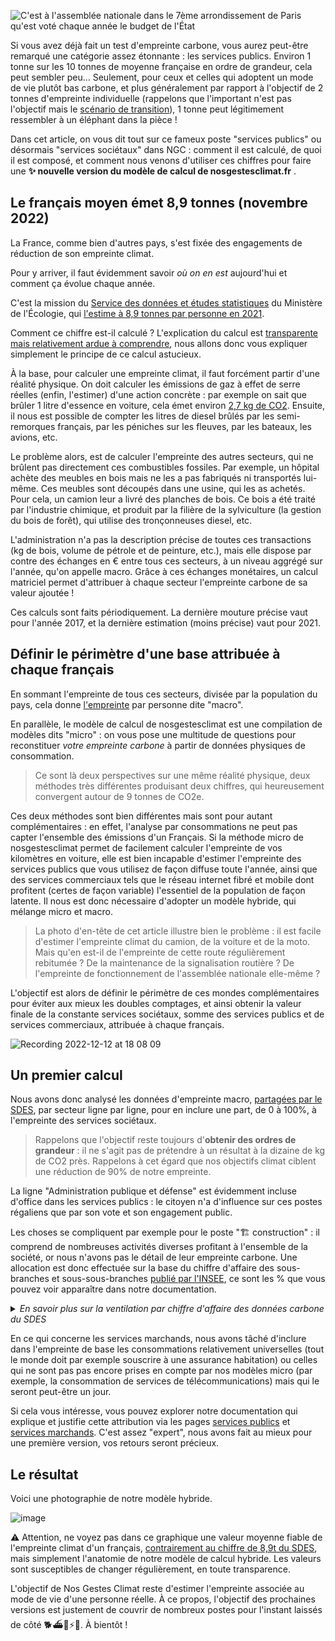 ![C'est à l'assemblée nationale dans le 7ème arrondissement de Paris qu'est voté chaque année le budget de l'État](https://user-images.githubusercontent.com/1177762/205978955-88a0ad61-244c-4afb-89a9-600eef3a5f1c.jpg)

Si vous avez déjà fait un test d'empreinte carbone, vous aurez peut-être remarqué une catégorie assez étonnante : les services publics. Environ 1 tonne sur les 10 tonnes de moyenne française en ordre de grandeur, cela peut sembler peu... Seulement, pour ceux et celles qui adoptent un mode de vie plutôt bas carbone, et plus généralement par rapport à l'objectif de 2 tonnes d'empreinte individuelle (rappelons que l'important n'est pas l'objectif mais le [scénario de transition](https://datagir.ademe.fr/blog/budget-empreinte-carbone-c-est-quoi/)), 1 tonne peut légitimement ressembler à un éléphant dans la pièce ! 

Dans cet article, on vous dit tout sur ce fameux poste \"services publics\" ou désormais \"services sociétaux\" dans NGC : comment il est calculé, de quoi il est composé, et comment nous venons d'utiliser ces chiffres pour faire une **✨ nouvelle version du modèle de calcul de nosgestesclimat.fr** . 

## Le français moyen émet 8,9 tonnes (novembre 2022)

La France, comme bien d'autres pays, s'est fixée des engagements de réduction de son empreinte climat. 

Pour y arriver, il faut évidemment savoir *où on en est* aujourd'hui et comment ça évolue chaque année. 

C'est la mission du [Service des données et études statistiques](https://www.statistiques.developpement-durable.gouv.fr/) du Ministère de l'Écologie, qui [l'estime à 8,9 tonnes par personne en 2021](https://www.statistiques.developpement-durable.gouv.fr/lempreinte-carbone-de-la-france-de-1995-2021?rubrique=27&dossier=1286). 

Comment ce chiffre est-il calculé ? L'explication du calcul est [transparente mais relativement ardue à comprendre](https://github.com/datagir/nosgestesclimat-site/files/9980633/methodologie_empreinte_carbone_octobre2021_0.pdf), nous allons donc vous expliquer simplement le principe de ce calcul astucieux. 

À la base, pour calculer une empreinte climat, il faut forcément partir d'une réalité physique. On doit calculer les émissions de gaz à effet de serre réelles (enfin, l'estimer) d'une action concrète : par exemple on sait que brûler 1 litre d'essence en voiture, cela émet environ [2,7 kg de CO2](https://nosgestesclimat.fr/documentation/transport/voiture/thermique/empreinte-au-litre). Ensuite, il nous est possible de compter les litres de diesel brûlés par les semi-remorques français, par les péniches sur les fleuves, par les bateaux, les avions, etc. 

Le problème alors, est de calculer l'empreinte des autres secteurs, qui ne brûlent pas directement ces combustibles fossiles. Par exemple, un hôpital achète des meubles en bois mais ne les a pas fabriqués ni transportés lui-même. Ces meubles sont découpés dans une usine, qui les as achetés. Pour cela, un camion leur a livré des planches de bois. Ce bois a été traité par l'industrie chimique, et produit par la filière de la sylviculture (la gestion du bois de forêt), qui utilise des tronçonneuses diesel, etc. 

L'administration n'a pas la description précise de toutes ces transactions (kg de bois, volume de pétrole et de peinture, etc.), mais elle dispose par contre des échanges en € entre tous ces secteurs, à un niveau aggrégé sur l'année, qu'on appelle macro. Grâce à ces échanges monétaires, un calcul matriciel permet d'attribuer à chaque secteur l'empreinte carbone de sa valeur ajoutée !

Ces calculs sont faits périodiquement. La dernière mouture précise vaut pour l'année 2017, et la dernière estimation (moins précise) vaut pour 2021. 

## Définir le périmètre d'une base attribuée à chaque français

En sommant l'empreinte de tous ces secteurs, divisée par la population du pays, cela donne [l'empreinte](https://base--nosgestesclimat.netlify.app/documentation/empreinte-SDES?PR=1584) par personne dite \"macro\". 

En parallèle, le modèle de calcul de nosgestesclimat est une compilation de modèles dits \"micro\" : on vous pose une multitude de questions pour reconstituer *votre empreinte carbone* à partir de données physiques de consommation.

> Ce sont là deux perspectives sur une même réalité physique, deux méthodes très différentes produisant deux chiffres, qui heureusement convergent autour de 9 tonnes de CO2e. 

Ces deux méthodes sont bien différentes mais sont pour autant complémentaires : en effet, l'analyse par consommations ne peut pas capter l'ensemble des émissions d'un Français. Si la méthode micro de nosgestesclimat permet de facilement calculer l'empreinte de vos kilomètres en voiture, elle est bien incapable d'estimer l'empreinte des services publics que vous utilisez de façon diffuse toute l'année, ainsi que des services commerciaux tels que le réseau internet fibré et mobile dont profitent (certes de façon variable) l'essentiel de la population de façon latente. Il nous est donc nécessaire d'adopter un modèle hybride, qui mélange micro et macro.

> La photo d'en-tête de cet article illustre bien le problème : il est facile d'estimer l'empreinte climat du camion, de la voiture et de la moto. Mais qu'en est-il de l'empreinte de cette route régulièrement rebitumée ? De la maintenance de la signalisation routière ? De l'empreinte de fonctionnement de l'assemblée nationale elle-même ? 

L'objectif est alors de définir le périmètre de ces mondes complémentaires pour éviter aux mieux les doubles comptages, et ainsi obtenir la valeur finale de la constante services sociétaux, somme des services publics et de services commerciaux, attribuée à chaque français.

![Recording 2022-12-12 at 18 08 09](https://user-images.githubusercontent.com/1177762/207108876-1334c2b0-8275-43d5-a899-81d04c2230d9.gif)



## Un premier calcul

Nous avons donc analysé les données d'empreinte macro, [partagées par le SDES](https://www.statistiques.developpement-durable.gouv.fr/la-decomposition-de-lempreinte-carbone-de-la-demande-finale-de-la-france-par-postes-de-consommation), par secteur ligne par ligne, pour en inclure une part, de 0 à 100%, à l'empreinte des services sociétaux. 

> Rappelons que l'objectif reste toujours d'**obtenir des ordres de grandeur** : il ne s'agit pas de prétendre à un résultat à la dizaine de kg de CO2 près. Rappelons à cet égard que nos objectifs climat ciblent une réduction de 90% de notre empreinte. 

La ligne \"Administration publique et défense\" est évidemment incluse d'office dans les services publics : le citoyen n'a d'influence sur ces postes régaliens que par son vote et son engagement public. 

Les choses se compliquent par exemple pour le poste \"🏗️ construction\" : il comprend de nombreuses activités diverses profitant à l'ensemble de la société, or nous n'avons pas le détail de leur empreinte carbone. Une allocation est donc effectuée sur la base du chiffre d'affaire des sous-branches et sous-sous-branches [publié par l'INSEE](https://www.insee.fr/fr/statistiques/4226067?sommaire=4226092), ce sont les % que vous pouvez voir apparaître dans notre documentation. 

<details>

<summary><i>En savoir plus sur la ventilation par chiffre d'affaire des données carbone du SDES</i></summary>

> Les données fournies par le SDES donnent une empreinte carbone correspondant à ce qui est consommé sur le territoire français par branche économique  (ex: E36 = réseau de distribution de l'eau = 677 kTCO2e) ou bien par groupement de branches économiques (ex: F41_43 = Construction = 54116 kTCO2e). Pour cette donnée, il y a un donc un premier niveau d'agrégation que nous avons choisi de désagréger selon la part de [chiffre d'affaire de la branche](https://www.insee.fr/fr/statistiques/4226067?sommaire=4226092) dans le groupement proposé par le SDES (ex: pour F41_43, on a F41=25%, F42=13.5%, F43=61.5%)
>
> Certaines données sont secrètes, nous avons fait l'hypothèse que ces données l'étaient également pour le calcul de l'empreinte carbone nationale. Faute d'informations supplémentaires, nous avons choisi de ne pas les considérer dans ces calculs de décomposition.
>
> Pour aller encore plus loin, nous avions parfois besoin d'un niveau de précision plus important en s'intéressant aux sous-branches économiques. En effet, si on prend l'exemple de E38 relatif à la collecte des déchets, seules les sous branches E3812 et E3822, concernant les déchets dangereux, étaient à inclure dans les services publics. Nous avons donc également utilisé la décomposition par chiffre d'affaire pour ressortir l'intensité carbone associées aux sous-branche en question au sein de E38.

</details>


En ce qui concerne les services marchands, nous avons tâché d'inclure dans l'empreinte de base les consommations relativement universelles (tout le monde doit par exemple souscrire à une assurance habitation) ou celles qui ne sont pas pas encore prises en compte par nos modèles micro (par exemple, la consommation de services de télécommunications) mais qui le seront peut-être un jour. 

Si cela vous intéresse, vous pouvez explorer notre documentation qui explique et justifie cette attribution via les pages [services publics](https://base--nosgestesclimat.netlify.app/documentation/services-publics?PR=1584) et [services marchands](https://base--nosgestesclimat.netlify.app/documentation/services-marchands?PR=1584). C'est assez \"expert\", nous avons fait au mieux pour une première version, vos retours seront précieux.

## Le résultat

Voici une photographie de notre modèle hybride. 

![image](https://user-images.githubusercontent.com/1177762/207576758-03cfbc96-a6a2-4817-a4cb-4c4562342783.png)


⚠️ Attention, ne voyez pas dans ce graphique une valeur moyenne fiable de l'empreinte climat d'un français, [contrairement au chiffre de 8,9t du SDES](https://www.statistiques.developpement-durable.gouv.fr/lempreinte-carbone-de-la-france-de-1995-2021?rubrique=27&dossier=1286), mais simplement l'anatomie de notre modèle de calcul hybride. Les valeurs sont susceptibles de changer régulièrement, en toute transparence. 

L'objectif de Nos Gestes Climat reste d'estimer l'empreinte associée au mode de vie d'une personne réelle. À ce propos, l'objectif des prochaines versions est justement de couvrir de nombreux postes pour l'instant laissés de côté 🐕️⛴️🛵⚡️🏡. À bientôt ! 




